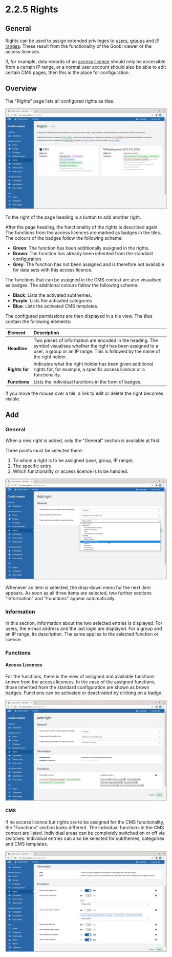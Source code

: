 # 2.2.5 Rights

## General 

Rights can be used to assign extended privileges to [users](1.md), [groups](2.md) and [IP ranges](3.md). These result from the functionality of the Goobi viewer or the access licences.

If, for example, data records of an [access licence](4.md) should only be accessible from a certain IP range, or a normal user account should also be able to edit certain CMS pages, then this is the place for configuration. 

## Overview

The "Rights" page lists all configured rights as tiles.

![](../../../.gitbook/assets/ui_2.2.5_1.png)

To the right of the page heading is a button to add another right. 

After the page heading, the functionality of the rights is described again. The functions from the access licences are marked as badges in the tiles. The colours of the badges follow the following scheme: 

* **Green**: The function has been additionally assigned in the rights. 
* **Brown**: The function has already been inherited from the standard configuration. 
* **Grey**: The function has not been assigned and is therefore not available for data sets with this access licence. 

The functions that can be assigned in the CMS context are also visualised as badges. The additional colours follow the following scheme: 

* **Black**: Lists the activated subthemes. 
* **Purple**: Lists the activated categories 
* **Blue**: Lists the activated CMS templates. 

The configured permissions are then displayed in a tile view. The tiles contain the following elements: 

| Element | Description |
| :--- | :--- |
| **Headline** | Two pieces of information are encoded in the heading. The symbol visualises whether the right has been assigned to a user, a group or an IP range. This is followed by the name of the right holder. |
| **Rights for** | Indicates what the right holder has been given additional rights for, for example, a specific access licence or a functionality. |
| **Functions** | Lists the individual functions in the form of badges. |

If you move the mouse over a tile, a link to edit or delete the right becomes visible.

## Add

### General

When a new right is added, only the "General" section is available at first. 

Three points must be selected there: 

1. To whom a right is to be assigned \(user, group, IP range\). 
2. The specific entry 
3. Which functionality or access licence is to be handled.

![Section &quot;General&quot;](../../../.gitbook/assets/ui_2.2.5_2.png)

Whenever an item is selected, the drop-down menu for the next item appears. As soon as all three items are selected, two further sections "Information" and "Functions" appear automatically. 

### Information

In this section, information about the two selected entries is displayed. For users, the e-mail address and the last login are displayed. For a group and an IP range, its description. The same applies to the selected function or licence. 

### Functions 

#### Access Licences

For the functions, there is the view of assigned and available functions known from the access licences. In the case of the assigned functions, those inherited from the standard configuration are shown as brown badges. Functions can be activated or deactivated by clicking on a badge.

![Information&quot; and &quot;Functions&quot; section for access licences](../../../.gitbook/assets/ui_2.2.5_3.png)

#### CMS

If no access licence but rights are to be assigned for the CMS functionality, the "Functions" section looks different. The individual functions in the CMS context are listed. Individual areas can be completely switched on or off via switches. Individual entries can also be selected for subthemes, categories and CMS templates.

![Functions&quot; section in the CMS context](../../../.gitbook/assets/ui_2.2.5_4.png)

